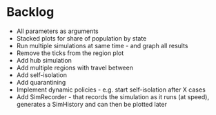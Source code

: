# Backlog
- All parameters as arguments
- Stacked plots for share of population by state
- Run multiple simulations at same time - and graph all results
- Remove the ticks from the region plot
- Add hub simulation
- Add multiple regions with travel between
- Add self-isolation
- Add quarantining
- Implement dynamic policies - e.g. start self-isolation after X cases
- Add SimRecorder - that records the simulation as it runs (at speed), generates a SimHistory and can then be plotted later